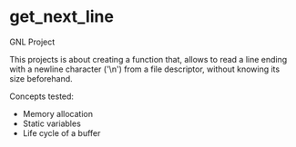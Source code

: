 # get_next_line
GNL Project

This projects is about creating a function that, allows to read a line ending with a newline character ('\n') 
from a file descriptor, without knowing its size beforehand. 

Concepts tested:
- Memory allocation
- Static variables
- Life cycle of a buffer

